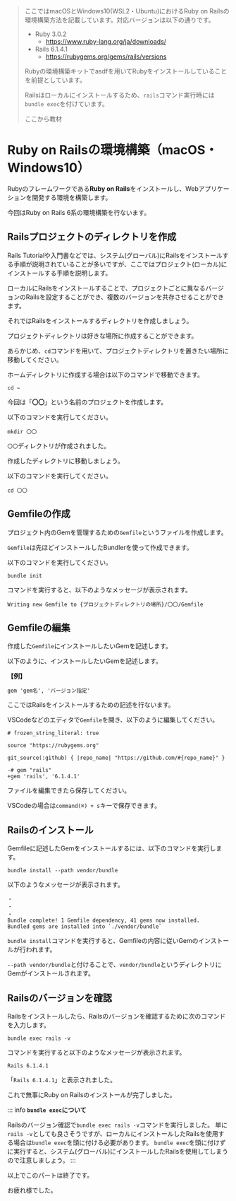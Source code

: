 > ここではmacOSとWindows10(WSL2・Ubuntu)におけるRuby on Railsの環境構築方法を記載しています。対応バージョンは以下の通りです。
>
> - Ruby 3.0.2
>   - https://www.ruby-lang.org/ja/downloads/
> - Rails 6.1.4.1
>   - https://rubygems.org/gems/rails/versions
>
> Rubyの環境構築キットでasdfを用いてRubyをインストールしていることを前提としています。
>
> Railsはローカルにインストールするため、`rails`コマンド実行時には`bundle exec`を付けています。
>
> ここから教材


# Ruby on Railsの環境構築（macOS・Windows10）
Rubyのフレームワークである**Ruby on Rails**をインストールし、Webアプリケーションを開発する環境を構築します。

今回はRuby on Rails 6系の環境構築を行ないます。

## Railsプロジェクトのディレクトリを作成
Rails Tutorialや入門書などでは、システム(グローバル)にRailsをインストールする手順が説明されていることが多いですが、ここではプロジェクト(ローカル)にインストールする手順を説明します。

ローカルにRailsをインストールすることで、プロジェクトごとに異なるバージョンのRailsを設定することができ、複数のバージョンを共存させることができます。

それではRailsをインストールするディレクトリを作成しましょう。

プロジェクトディレクトリは好きな場所に作成することができます。

あらかじめ、`cd`コマンドを用いて、プロジェクトディレクトリを置きたい場所に移動してください。

ホームディレクトリに作成する場合は以下のコマンドで移動できます。

```console
cd ~
```

今回は「**〇〇**」という名前のプロジェクトを作成します。

以下のコマンドを実行してください。

```console
mkdir 〇〇
```

`〇〇`ディレクトリが作成されました。

作成したディレクトリに移動しましょう。

以下のコマンドを実行してください。

```console
cd 〇〇
```

## Gemfileの作成
プロジェクト内のGemを管理するための`Gemfile`というファイルを作成します。

`Gemfile`は先ほどインストールしたBundlerを使って作成できます。

以下のコマンドを実行してください。

```console
bundle init
```

コマンドを実行すると、以下のようなメッセージが表示されます。

```
Writing new Gemfile to {プロジェクトディレクトリの場所}/〇〇/Gemfile
```

## Gemfileの編集
作成した`Gemfile`にインストールしたいGemを記述します。

以下のように、インストールしたいGemを記述します。

**【例】**

```Gemfile
gem 'gem名', 'バージョン指定'
```

ここではRailsをインストールするための記述を行ないます。

VSCodeなどのエディタで`Gemfile`を開き、以下のように編集してください。

```diff:Gemfile
# frozen_string_literal: true

source "https://rubygems.org"

git_source(:github) { |repo_name| "https://github.com/#{repo_name}" }

-# gem "rails"
+gem 'rails', '6.1.4.1'
```

ファイルを編集できたら保存してください。

VSCodeの場合は`command(⌘) + s`キーで保存できます。

## Railsのインストール
Gemfileに記述したGemをインストールするには、以下のコマンドを実行します。

```console
bundle install --path vendor/bundle
```

以下のようなメッセージが表示されます。

```
・
・
・
Bundle complete! 1 Gemfile dependency, 41 gems now installed.
Bundled gems are installed into `./vendor/bundle`
```

`bundle install`コマンドを実行すると、Gemfileの内容に従いGemのインストールが行われます。

`--path vendor/bundle`と付けることで、`vendor/bundle`というディレクトリにGemがインストールされます。

## Railsのバージョンを確認

Railsをインストールしたら、Railsのバージョンを確認するために次のコマンドを入力します。

```console
bundle exec rails -v
```

コマンドを実行すると以下のようなメッセージが表示されます。

```
Rails 6.1.4.1
```

「`Rails 6.1.4.1`」と表示されました。

これで無事にRuby on Railsのインストールが完了しました。

::: info
**`bundle exec`について**

Railsのバージョン確認で`bundle exec rails -v`コマンドを実行しました。
単に`rails -v`としても良さそうですが、ローカルにインストールしたRailsを使用する場合は`bundle exec`を頭に付ける必要があります。
`bundle exec`を頭に付けずに実行すると、システム(グローバル)にインストールしたRailsを使用してしまうので注意しましょう。
:::

以上でこのパートは終了です。

お疲れ様でした。
